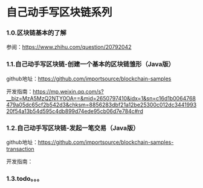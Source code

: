 # 自己动手写区块链系列

### 1.0.区块链基本的了解

参阅：https://www.zhihu.com/question/20792042

### 1.1.自己动手写区块链-创建一个基本的区块链雏形（Java版）

github地址：https://github.com/importsource/blockchain-samples

开发指南：https://mp.weixin.qq.com/s?__biz=MzA5MzQ2NTY0OA==&mid=2650797410&idx=1&sn=c16d1b0064768479a05dc65cf2b542d3&chksm=8856283dbf21a12be25300c012dc344199320f54a13b54d595c4db899d74ede95cb06d7e784c#rd


### 1.2.自己动手写区块链-发起一笔交易（Java版）

github地址：https://github.com/importsource/blockchain-samples-transaction

开发指南：

### 1.3.todo。。。
